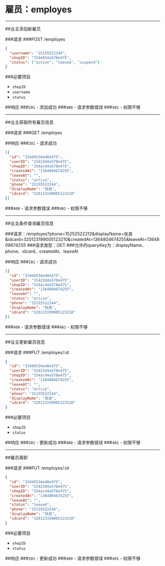 # 雇员：employes
***
##业主添加新雇员

###请求
###POST /employes

```json
{
  "username": "15155522244",
  "shopID": "154d454a578e475",
  "status": ["active", "leaved", "suspend"]
}
```
###必要项目
* `shopID`  
* `username`  
* `status`  


##响应
###`201` - 添加成功
###`400` - 请求参数错误
###`401` - 权限不够
***


##业主获取所有雇员信息

###请求
###GET /employes

##响应
###`201` - 请求成功
```json
[{
  "id": "154d4534a48e475",
  "userID": "15423d4a578e475",
  "shopID": "154ac44a578e475",
  "createdAt": "1364804674255",
  "leaveAt": "",
  "status": "active",
  "phone": "15155522244",
  "displayName": "张良",
  "idcard": "320123199005123210"
}]
```
###`400` - 请求参数错误
###`401` - 权限不够
***


##业主条件查询雇员信息

###请求：/employes?phone=15252522212&displayName=张良&idcard=320123199005123210&createdAt=1364804674255&leaveAt=1364809674255
###请求类型：GET
###允许的queryKey为：displayName、phone、idcard、createdAt、leaveAt

##响应
###`201` - 请求成功
```json
[{
  "id": "154d4534a48e475",
  "userID": "15423d4a578e475",
  "shopID": "154ac44a578e475",
  "createdAt": "1364804674255",
  "leaveAt": "",
  "status": "active",
  "phone": "15155522244",
  "displayName": "张良",
  "idcard": "320123199005123210"
}]
```
###`400` - 请求参数错误
###`401` - 权限不够
***


##业主更新雇员信息

###请求
###PUT /employes/:id

```json
{
  "id": "154d4534a48e475",
  "userID": "15423d4a578e475",
  "shopID": "154ac44a578e475",
  "createdAt": "1364804674255",
  "leaveAt": "",
  "status": "active",
  "phone": "15155522244",
  "displayName": "张良",
  "idcard": "320123199005123210"
}
```
###必要项目
* `shopID`  
* `status`  


##响应
###`201` - 更新成功
###`400` - 请求参数错误
###`401` - 权限不够
***


##雇员离职

###请求
###PUT /employes/:id

```json
{
  "id": "154d4534a48e475",
  "userID": "15423d4a578e475",
  "shopID": "154ac44a578e475",
  "createdAt": "1364804674255",
  "leaveAt": "",
  "status": "leaved",
  "phone": "15155522244",
  "displayName": "张良",
  "idcard": "320123199005123210"
}
```
###必要项目
* `shopID`  
* `status`  


##响应
###`201` - 更新成功
###`400` - 请求参数错误
###`401` - 权限不够

